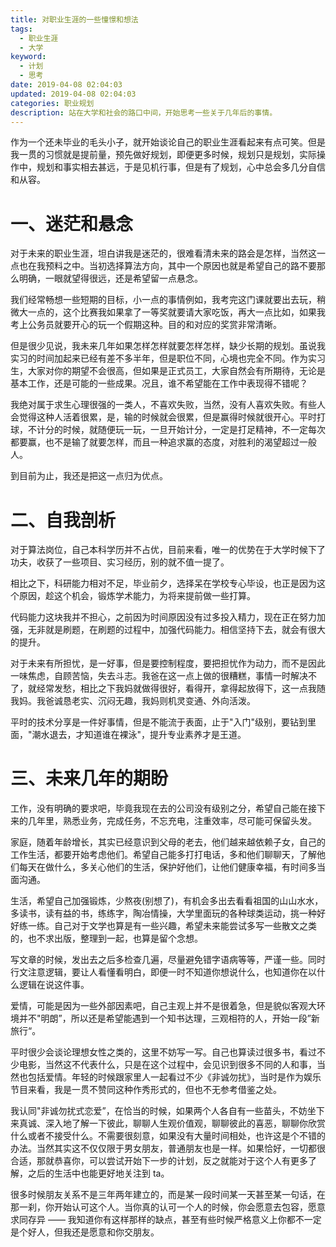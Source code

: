 ```yaml
---
title: 对职业生涯的一些憧憬和想法
tags:
  - 职业生涯
  - 大学
keyword:
  - 计划
  - 思考 
date: 2019-04-08 02:04:03
updated: 2019-04-08 02:04:03
categories: 职业规划
description: 站在大学和社会的路口中间，开始思考一些关于几年后的事情。
---
```


作为一个还未毕业的毛头小子，就开始谈论自己的职业生涯看起来有点可笑。但是我一贯的习惯就是提前量，预先做好规划，即便更多时候，规划只是规划，实际操作中，规划和事实相去甚远，于是见机行事，但是有了规划，心中总会多几分自信和从容。

<!-- more -->

# 一、迷茫和悬念

对于未来的职业生涯，坦白讲我是迷茫的，很难看清未来的路会是怎样，当然这一点也在我预料之中。当初选择算法方向，其中一个原因也就是希望自己的路不要那么明确，一眼就望得很远，还是希望留一点悬念。



我们经常畅想一些短期的目标，小一点的事情例如，我考完这门课就要出去玩，稍微大一点的，这个比赛我如果拿了一等奖就要请大家吃饭，再大一点比如，如果我考上公务员就要开心的玩一个假期这种。目的和对应的奖赏非常清晰。



但是很少见说，我未来几年如果怎样怎样就要怎样怎样，缺少长期的规划。虽说我实习的时间加起来已经有差不多半年，但是职位不同，心境也完全不同。作为实习生，大家对你的期望不会很高，但如果是正式员工，大家自然会有所期待，无论是基本工作，还是可能的一些成果。况且，谁不希望能在工作中表现得不错呢？



我绝对属于求生心理很强的一类人，不喜欢失败，当然，没有人喜欢失败。有些人会觉得这种人活着很累，是，输的时候就会很累，但是赢得时候就很开心。平时打球，不计分的时候，就随便玩一玩，一旦开始计分，一定是打足精神，不一定每次都要赢，也不是输了就要怎样，而且一种追求赢的态度，对胜利的渴望超过一般人。



到目前为止，我还是把这一点归为优点。

# 二、自我剖析

对于算法岗位，自己本科学历并不占优，目前来看，唯一的优势在于大学时候下了功夫，收获了一些项目、实习经历，别的就不值一提了。



相比之下，科研能力相对不足，毕业前夕，选择呆在学校专心毕设，也正是因为这个原因，趁这个机会，锻炼学术能力，为将来提前做一些打算。



代码能力这块我并不担心，之前因为时间原因没有过多投入精力，现在正在努力加强，无非就是刷题，在刷题的过程中，加强代码能力。相信坚持下去，就会有很大的提升。



对于未来有所担忧，是一好事，但是要控制程度，要把担忧作为动力，而不是因此一味焦虑，自顾苦恼，失去斗志。我爸在这一点上做的很糟糕，事情一时解决不了，就经常发愁，相比之下我妈就做得很好，看得开，拿得起放得下，这一点我随我妈。我爸诚恳老实、沉闷无趣，我妈则机灵变通、外向活泼。



平时的技术分享是一件好事情，但是不能流于表面，止于"入门"级别，要钻到里面，"潮水退去，才知道谁在裸泳"，提升专业素养才是王道。



# 三、未来几年的期盼



工作，没有明确的要求吧，毕竟我现在去的公司没有级别之分，希望自己能在接下来的几年里，熟悉业务，完成任务，不忘充电，注重效率，尽可能可保留头发。



家庭，随着年龄增长，其实已经意识到父母的老去，他们越来越依赖子女，自己的工作生活，都要开始考虑他们。希望自己能多打打电话，多和他们聊聊天，了解他们每天在做什么，多关心他们的生活，保护好他们，让他们健康幸福，有时间多当面沟通。



生活，希望自己加强锻炼，少熬夜(别想了)，有机会多出去看看祖国的山山水水，多读书，读有益的书，练练字，陶冶情操，大学里面玩的各种球类运动，挑一种好好练一练。自己对于文学也算是有一些兴趣，希望未来能尝试多写一些散文之类的，也不求出版，整理到一起，也算是留个念想。



写文章的时候，发出去之后多检查几遍，尽量避免错字语病等等，严谨一些。同时行文注意逻辑，要让人看懂看明白，即便一时不知道你想说什么，也知道你在以什么逻辑在说这件事。



爱情，可能是因为一些外部因素吧，自己主观上并不是很着急，但是貌似客观大环境并不"明朗”，所以还是希望能遇到一个知书达理，三观相符的人，开始一段”新旅行“。



平时很少会谈论理想女性之类的，这里不妨写一写。自己也算读过很多书，看过不少电影，当然这不代表什么，只是在这个过程中，会见识到很多不同的人和事，当然也包括爱情。年轻的时候跟家里人一起看过不少《非诚勿扰》，当时是作为娱乐节目来看，我是一贯不赞同这种作秀形式的，但也不无参考借鉴之处。



我认同"非诚勿扰式恋爱”，在恰当的时候，如果两个人各自有一些苗头，不妨坐下来真诚、深入地了解一下彼此，聊聊人生观价值观，聊聊彼此的喜恶，聊聊你欣赏什么或者不接受什么。不需要很刻意，如果没有大量时间相处，也许这是个不错的办法。当然其实这不仅仅限于男女朋友，普通朋友也是一样。如果恰好，一切都很合适，那就恭喜你，可以尝试开始下一步的计划，反之就能对于这个人有更多了解，之后的生活中也能更好地关注到 ta。



很多时候朋友关系不是三年两年建立的，而是某一段时间某一天甚至某一句话，在那一刹，你开始认可这个人。当你真的认可一个人的时候，你会愿意去包容，愿意求同存异 —— 我知道你有这样那样的缺点，甚至有些时候严格意义上你都不一定是个好人，但我还是愿意和你交朋友。